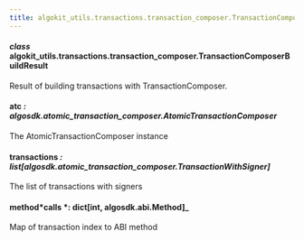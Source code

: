 ```yaml
---
title: algokit_utils.transactions.transaction_composer.TransactionComposerBuildResult
---
```


#### _class_ algokit_utils.transactions.transaction_composer.TransactionComposerBuildResult

Result of building transactions with TransactionComposer.

#### atc _: algosdk.atomic_transaction_composer.AtomicTransactionComposer_

The AtomicTransactionComposer instance

#### transactions _: list[algosdk.atomic_transaction_composer.TransactionWithSigner]_

The list of transactions with signers

#### method*calls *: dict[int, algosdk.abi.Method]\_

Map of transaction index to ABI method
